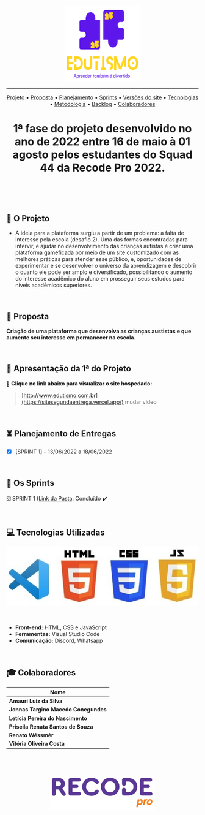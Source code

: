 <br>

<p align="center">
      <img src="/Imagens_Geral/logo.svg" width="200" height="200">
<p align="center">

<hr>

<p align="center">
  <a href ="#rocket-o-projeto">Projeto</a>  •
  <a href ="#dart-proposta">Proposta</a>  •
  <a href ="#hourglass_flowing_sand-planejamento-de-entregas">Planejamento</a>  •
  <a href ="#calendar-os-sprints">Sprints</a>  •
  <a href ="#camera_flash-as-versões">Versões do site</a>  •
  <a href ="#computer-tecnologias-utilizadas">Tecnologias</a>  •
  <a href ="#bulb-metodologia-utilizada">Metodologia</a>  •
  <a href ="#bar_chart-backlog-do-projeto">Backlog</a>  •
  <a href ="#mortar_board-colaboradores">Colaboradores</a>
</p>

<h1 align="center">
  1ª fase do projeto desenvolvido no ano de 2022 entre 16 de maio à 01 agosto pelos estudantes do Squad 44 da Recode Pro 2022.
<h1 align="center">
<br>
      
## :rocket: O Projeto

* A ideia para a plataforma surgiu a partir de um problema: a falta de interesse pela escola (desafio 2). Uma das formas encontradas para intervir, e ajudar no desenvolvimento das crianças autistas é criar uma plataforma gameficada por meio de um site customizado com as melhores práticas para atender esse público, e, oportunidades de experimentar e se desenvolver o universo da aprendizagem e descobrir o quanto ele pode ser amplo e diversificado, possibilitando o aumento do interesse acadêmico do aluno em prosseguir seus estudos para níveis acadêmicos superiores.

</p>
<br>

## :dart: Proposta
**Criação de uma plataforma que desenvolva as crianças austistas e que aumente seu interesse em permanecer na escola.**
</p>
<br>

## :camera_flash: Apresentação da 1ª do Projeto

**:link: Clique no link abaixo para visualizar o site hospedado:**
>  [http://www.edutismo.com.br](https://sitesegundaentrega.vercel.app/) mudar vídeo
</p>
<br> 

## :hourglass_flowing_sand: Planejamento de Entregas
      
- [x] [SPRINT 1] - 13/06/2022 a 18/06/2022
<P>
<br>

## :calendar: Os Sprints

☑️ SPRINT 1 ([Link da Pasta](https://github.com/renato-wessmer/Edutismo/tree/main/SPRINT_01): Concluído :heavy_check_mark:
<P>
<br> 

## :computer: Tecnologias Utilizadas
<p align="center">
      <img src="/Imagens_Geral/tech.JPG" >      
<p align="center">
</p>
<br>

* **Front-end:** HTML, CSS e JavaScript              
* **Ferramentas:** Visual Studio Code
* **Comunicação:** Discord, Whatsapp
<P>
<br>

## :mortar_board: Colaboradores 

|Nome|
| -------- |
|**Amauri Luiz da Silva**|
|**Jonnas Targino Macedo Conegundes**|
|**Letícia Pereira do Nascimento**|
|**Priscila Renata Santos de Souza**|
|**Renato Wéssmėr**|
|**Vitória Oliveira Costa**|

<br>

<h1 align="center"> <img src = "Imagens_Geral/recode.png" height="90" /></h1>   